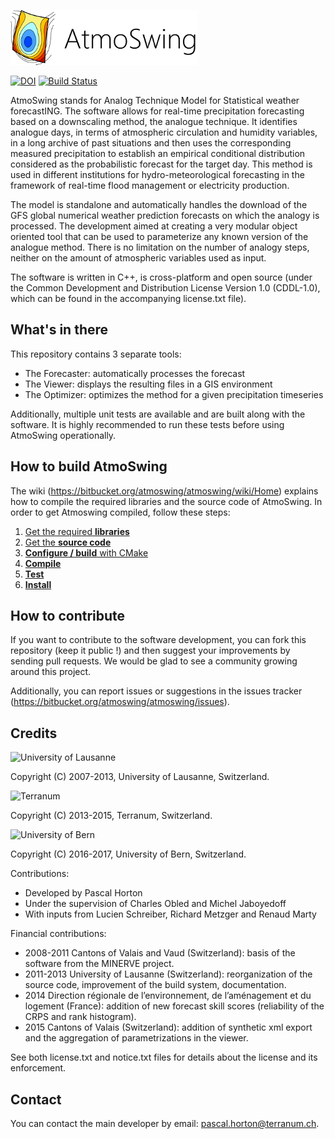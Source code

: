 ![AtmoSwing](https://raw.githubusercontent.com/atmoswing/atmoswing/master/art/logo/logo.png)

[![DOI](https://zenodo.org/badge/95885904.svg)](https://zenodo.org/badge/latestdoi/95885904) [![Build Status](https://travis-ci.org/atmoswing/atmoswing.svg?branch=master)](https://travis-ci.org/atmoswing/atmoswing)

AtmoSwing stands for Analog Technique Model for Statistical weather forecastING. The software allows for real-time precipitation forecasting based on a downscaling method, the analogue technique. It identifies analogue days, in terms of atmospheric circulation and humidity variables, in a long archive of past situations and then uses the corresponding measured precipitation to establish an empirical conditional distribution considered as the probabilistic forecast for the target day. This method is used in different institutions for hydro-meteorological forecasting in the framework of real-time flood management or electricity production.

The model is standalone and automatically handles the download of the GFS global numerical weather prediction forecasts on which the analogy is processed. The development aimed at creating a very modular object oriented tool that can be used to parameterize any known version of the analogue method. There is no limitation on the number of analogy steps, neither on the amount of atmospheric variables used as input.

The software is written in C++, is cross-platform and open source (under the Common Development and Distribution License Version 1.0 (CDDL-1.0), which can be found in the accompanying license.txt file).

## What's in there ##

This repository contains 3 separate tools:

* The Forecaster: automatically processes the forecast
* The Viewer: displays the resulting files in a GIS environment
* The Optimizer: optimizes the method for a given precipitation timeseries

Additionally, multiple unit tests are available and are built along with the software. It is highly recommended to run these tests before using AtmoSwing operationally.

## How to build AtmoSwing ##

The wiki (https://bitbucket.org/atmoswing/atmoswing/wiki/Home) explains how to compile the required libraries and the source code of AtmoSwing. In order to get Atmoswing compiled, follow these steps:

1. [Get the required **libraries**](https://bitbucket.org/atmoswing/atmoswing/wiki/Libraries)
2. [Get the **source code**](https://bitbucket.org/atmoswing/atmoswing/wiki/Source%20code)
3. [**Configure / build** with CMake](https://bitbucket.org/atmoswing/atmoswing/wiki/Build)
4. [**Compile**](https://bitbucket.org/atmoswing/atmoswing/wiki/Compile)
5. [**Test**](https://bitbucket.org/atmoswing/atmoswing/wiki/Test)
6. [**Install**](https://bitbucket.org/atmoswing/atmoswing/wiki/Install)

## How to contribute ##

If you want to contribute to the software development, you can fork this repository (keep it public !) and then suggest your improvements by sending pull requests. We would be glad to see a community growing around this project.

Additionally, you can report issues or suggestions in the issues tracker (https://bitbucket.org/atmoswing/atmoswing/issues).

## Credits ##

![University of Lausanne](https://raw.githubusercontent.com/atmoswing/atmoswing/master/art/misc/logo-Unil.png)

Copyright (C) 2007-2013, University of Lausanne, Switzerland.

![Terranum](https://raw.githubusercontent.com/atmoswing/atmoswing/master/art/misc/logo-Terranum.png)

Copyright (C) 2013-2015, Terranum, Switzerland.

![University of Bern](https://raw.githubusercontent.com/atmoswing/atmoswing/master/art/misc/logo-Unibe.png)

Copyright (C) 2016-2017, University of Bern, Switzerland.

Contributions:

* Developed by Pascal Horton
* Under the supervision of Charles Obled and Michel Jaboyedoff
* With inputs from Lucien Schreiber, Richard Metzger and Renaud Marty

Financial contributions:

* 2008-2011 Cantons of Valais and Vaud (Switzerland): basis of the software from the MINERVE project.
* 2011-2013 University of Lausanne (Switzerland): reorganization of the source code, improvement of the build system, documentation.
* 2014 Direction régionale de l’environnement, de l’aménagement et du logement (France): addition of new forecast skill scores (reliability of the CRPS and rank histogram).
* 2015 Cantons of Valais (Switzerland): addition of synthetic xml export and the aggregation of parametrizations in the viewer.

See both license.txt and notice.txt files for details about the license and its enforcement.

## Contact ##

You can contact the main developer by email: pascal.horton@terranum.ch.
